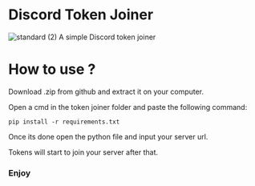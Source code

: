 # Discord Token Joiner
![standard (2)](https://user-images.githubusercontent.com/88579983/181904318-5058e183-39b6-4817-a222-4e4a4cad3142.gif)
A simple Discord token joiner

# How to use ? 

Download .zip from github and extract it on your computer.

Open a cmd in the token joiner folder and paste the following command:

```
pip install -r requirements.txt
```
Once its done open the python file and input your server url.

Tokens will start to join your server after that.

### Enjoy

